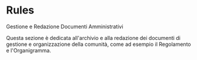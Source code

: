 # Rules

Gestione e Redazione Documenti Amministrativi

Questa sezione è dedicata all'archivio e alla redazione dei documenti di gestione e organizzazione della comunità, come ad esempio il Regolamento e l'Organigramma.
